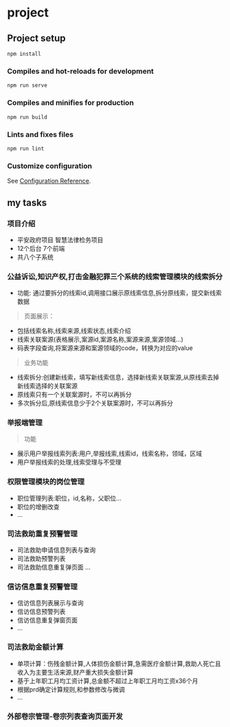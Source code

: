 # project
## Project setup
``` npm install ```
### Compiles and hot-reloads for development
``` npm run serve ```
### Compiles and minifies for production
``` npm run build ```
### Lints and fixes files
``` npm run lint ```
### Customize configuration
See [Configuration Reference](https://cli.vuejs.org/config/).
## my tasks 
### 项目介绍
- 平安政府项目 智慧法律检务项目
- 12个后台 7个前端
- 共八个子系统
### 公益诉讼,知识产权,打击金融犯罪三个系统的线索管理模块的线索拆分
- 功能: 通过要拆分的线索id,调用接口展示原线索信息,拆分原线索，提交新线索数据
> 页面展示：
- 包括线索名称,线索来源,线索状态,线索介绍
- 线索关联案源(表格展示,案源id,案源名称,案源来源,案源领域...)
- 码表字段查询,将案源来源和案源领域的code，转换为对应的value
> 业务功能
- 线索拆分:创建新线索，填写新线索信息，选择新线索关联案源,从原线索去掉新线索选择的关联案源
- 原线索只有一个关联案源时，不可以再拆分
- 多次拆分后,原线索信息少于2个关联案源时，不可以再拆分
### 举报端管理
> 功能  
- 展示用户举报线索列表:用户,举报线索,线索id，线索名称，领域，区域
- 用户举报线索的处理,线索受理与不受理

### 权限管理模块的岗位管理
- 职位管理列表:职位，id,名称，父职位...
- 职位的增删改查
- ...
### 司法救助重复预警管理
- 司法救助申请信息列表与查询
- 司法救助预警列表
- 司法救助信息重复弹页面
...
### 信访信息重复预警管理
- 信访信息列表展示与查询 
- 信访信息预警列表
- 信访信息重复弹窗页面
- ...
### 司法救助金额计算
- 单项计算：伤残金额计算,人体损伤金额计算,急需医疗金额计算,救助人死亡且收入为主要生活来源,财产重大损失金额计算
- 基于上年职工月均工资计算,总金额不超过上年职工月均工资x36个月
- 根据prd确定计算规则,和参数修改与微调
- ...
### 外部卷宗管理-卷宗列表查询页面开发